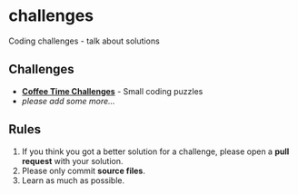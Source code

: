 challenges
==========

Coding challenges - talk about solutions

## Challenges

* [**Coffee Time Challenges**](http://www.datagenetics.com/blog/june22014/index.html) - Small coding puzzles
* *please add some more...*

## Rules

1. If you think you got a better solution for a challenge, please open a **pull request** with your solution.
2. Please only commit **source files**.
3. Learn as much as possible.
